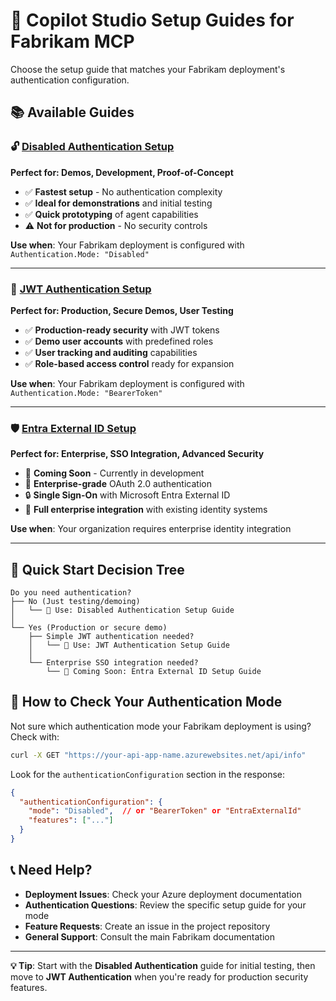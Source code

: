 # 🤖 Copilot Studio Setup Guides for Fabrikam MCP

Choose the setup guide that matches your Fabrikam deployment's authentication configuration.

## 📚 Available Guides

### 🔓 [Disabled Authentication Setup](./Copilot-Studio-Disabled-Setup-Guide.md)
**Perfect for: Demos, Development, Proof-of-Concept**

- ✅ **Fastest setup** - No authentication complexity
- ✅ **Ideal for demonstrations** and initial testing  
- ✅ **Quick prototyping** of agent capabilities
- ⚠️ **Not for production** - No security controls

**Use when**: Your Fabrikam deployment is configured with `Authentication.Mode: "Disabled"`

---

### 🔐 [JWT Authentication Setup](./Copilot-Studio-JWT-Setup-Guide.md)
**Perfect for: Production, Secure Demos, User Testing**

- ✅ **Production-ready security** with JWT tokens
- ✅ **Demo user accounts** with predefined roles
- ✅ **User tracking and auditing** capabilities
- ✅ **Role-based access control** ready for expansion

**Use when**: Your Fabrikam deployment is configured with `Authentication.Mode: "BearerToken"`

---

### 🛡️ [Entra External ID Setup](./Copilot-Studio-Entra-Setup-Guide.md)
**Perfect for: Enterprise, SSO Integration, Advanced Security**

- 🚧 **Coming Soon** - Currently in development
- 🎯 **Enterprise-grade** OAuth 2.0 authentication
- 🔒 **Single Sign-On** with Microsoft Entra External ID
- 🏢 **Full enterprise integration** with existing identity systems

**Use when**: Your organization requires enterprise identity integration

---

## 🚀 Quick Start Decision Tree

```
Do you need authentication?
├── No (Just testing/demoing)
│   └── 📖 Use: Disabled Authentication Setup Guide
│
└── Yes (Production or secure demo)
    ├── Simple JWT authentication needed?
    │   └── 📖 Use: JWT Authentication Setup Guide
    │
    └── Enterprise SSO integration needed?
        └── 📖 Coming Soon: Entra External ID Setup Guide
```

## 🔧 How to Check Your Authentication Mode

Not sure which authentication mode your Fabrikam deployment is using? Check with:

```bash
curl -X GET "https://your-api-app-name.azurewebsites.net/api/info"
```

Look for the `authenticationConfiguration` section in the response:

```json
{
  "authenticationConfiguration": {
    "mode": "Disabled",  // or "BearerToken" or "EntraExternalId"
    "features": ["..."]
  }
}
```

## 📞 Need Help?

- **Deployment Issues**: Check your Azure deployment documentation
- **Authentication Questions**: Review the specific setup guide for your mode
- **Feature Requests**: Create an issue in the project repository
- **General Support**: Consult the main Fabrikam documentation

---

**💡 Tip**: Start with the **Disabled Authentication** guide for initial testing, then move to **JWT Authentication** when you're ready for production security features.
